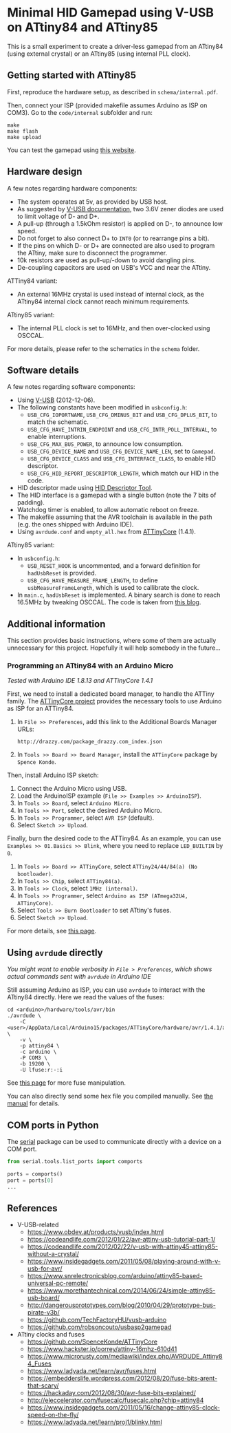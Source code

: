 
# Minimal HID Gamepad using V-USB on ATtiny84 and ATtiny85

This is a small experiment to create a driver-less gamepad from an ATtiny84 (using external crystal) or an ATtiny85 (using internal PLL clock).


## Getting started with ATtiny85

First, reproduce the hardware setup, as described in `schema/internal.pdf`.

Then, connect your ISP (provided makefile assumes Arduino as ISP on COM3).
Go to the `code/internal` subfolder and run:

```
make
make flash
make upload
```

You can test the gamepad using [this website](https://gamepadviewer.com/).


## Hardware design

A few notes regarding hardware components:

 * The system operates at 5v, as provided by USB host.
 * As suggested by [V-USB documentation](https://www.obdev.at/products/vusb/index.html), two 3.6V zener diodes are used to limit voltage of D- and D+.
 * A pull-up (through a 1.5kOhm resistor) is applied on D-, to announce low speed.
 * Do not forget to also connect D+ to `INT0` (or to rearrange pins a bit).
 * If the pins on which D- or D+ are connected are also used to program the ATtiny, make sure to disconnect the programmer.
 * 10k resistors are used as pull-up/-down to avoid dangling pins.
 * De-coupling capacitors are used on USB's VCC and near the ATtiny.

ATTiny84 variant:

 * An external 16MHz crystal is used instead of internal clock, as the ATtiny84 internal clock cannot reach minimum requirements.

ATtiny85 variant:

 * The internal PLL clock is set to 16MHz, and then over-clocked using OSCCAL.

For more details, please refer to the schematics in the `schema` folder.


## Software details

A few notes regarding software components:

 * Using [V-USB](https://www.obdev.at/products/vusb/index.html) (2012-12-06).
 * The following constants have been modified in `usbconfig.h`:
   * `USB_CFG_IOPORTNAME`, `USB_CFG_DMINUS_BIT` and `USB_CFG_DPLUS_BIT`, to match the schematic.
   * `USB_CFG_HAVE_INTRIN_ENDPOINT` and `USB_CFG_INTR_POLL_INTERVAL`, to enable interruptions.
   * `USB_CFG_MAX_BUS_POWER`, to announce low consumption.
   * `USB_CFG_DEVICE_NAME` and `USB_CFG_DEVICE_NAME_LEN`, set to `Gamepad`.
   * `USB_CFG_DEVICE_CLASS` and `USB_CFG_INTERFACE_CLASS`, to enable HID descriptor.
   * `USB_CFG_HID_REPORT_DESCRIPTOR_LENGTH`, which match our HID in the code.
 * HID descriptor made using [HID Descriptor Tool](https://www.usb.org/document-library/hid-descriptor-tool).
 * The HID interface is a gamepad with a single button (note the 7 bits of padding).
 * Watchdog timer is enabled, to allow automatic reboot on freeze.
 * The makefile assuming that the AVR toolchain is available in the path (e.g. the ones shipped with Arduino IDE).
 * Using `avrdude.conf` and `empty_all.hex` from [ATTinyCore](https://github.com/SpenceKonde/ATTinyCore) (1.4.1).

ATtiny85 variant:

 * In `usbconfig.h`:
   * `USB_RESET_HOOK` is uncommented, and a forward definition for `hadUsbReset` is provided.
   * `USB_CFG_HAVE_MEASURE_FRAME_LENGTH`, to define `usbMeasureFrameLength`, which is used to callibrate the clock.
 * In `main.c`, `hadUsbReset` is implemented. A binary search is done to reach 16.5MHz by tweaking OSCCAL. The code is taken from [this blog](https://codeandlife.com/2012/02/22/v-usb-with-attiny45-attiny85-without-a-crystal/).


## Additional information

This section provides basic instructions, where some of them are actually unnecessary for this project.
Hopefully it will help somebody in the future...


### Programming an ATtiny84 with an Arduino Micro

_Tested with Arduino IDE 1.8.13 and ATTinyCore 1.4.1_

First, we need to install a dedicated board manager, to handle the ATTiny family.
The [ATTinyCore project](https://github.com/SpenceKonde/ATTinyCore) provides the necessary tools to use Arduino as ISP for an ATTiny84.

 1. In `File >> Preferences`, add this link to the Additional Boards Manager URLs:
    ```
    http://drazzy.com/package_drazzy.com_index.json
    ```
 2. In `Tools >> Board >> Board Manager`, install the `ATTinyCore` package by `Spence Konde`.

Then, install Arduino ISP sketch:

 1. Connect the Arduino Micro using USB.
 2. Load the ArduinoISP example (`File >> Examples >> ArduinoISP`).
 3. In `Tools >> Board`, select `Arduino Micro`.
 4. In `Tools >> Port`, select the desired Arduino Micro.
 5. In `Tools >> Programmer`, select `AVR ISP` (default).
 6. Select `Sketch >> Upload`.

Finally, burn the desired code to the ATTiny84. As an example, you can use `Examples >> 01.Basics >> Blink`, where you need to replace `LED_BUILTIN` by `0`.

 1. In `Tools >> Board >> ATTinyCore`, select `ATTiny24/44/84(a) (No bootloader)`.
 2. In `Tools >> Chip`, select `ATTiny84(a)`.
 3. In `Tools >> Clock`, select `1MHz (internal)`.
 4. In `Tools >> Programmer`, select `Arduino as ISP (ATmega32U4, ATTinyCore)`.
 5. Select `Tools >> Burn Bootloader` to set ATtiny's fuses.
 6. Select `Sketch >> Upload`.

For more details, see [this page](https://www.arduino.cc/en/Tutorial/BuiltInExamples/ArduinoISP).


## Using `avrdude` directly

_You might want to enable verbosity in `File > Preferences`, which shows actual commands sent with `avrdude` in Arduino IDE_

Still assuming Arduino as ISP, you can use `avrdude` to interact with the ATtiny84 directly.
Here we read the values of the fuses:

```
cd <arduino>/hardware/tools/avr/bin
./avrdude \
    -C <user>/AppData/Local/Arduino15/packages/ATTinyCore/hardware/avr/1.4.1/avrdude.conf \
    -v \
    -p attiny84 \
    -c arduino \
    -P COM3 \
    -b 19200 \
    -U lfuse:r:-:i
```

See [this page](https://dntruong.wordpress.com/2015/07/08/setting-and-reading-attiny85-fuses/) for more fuse manipulation.

You can also directly send some hex file you compiled manually.
See [the manual](https://www.cs.ou.edu/~fagg/classes/general/atmel/avrdude.pdf) for details.


## COM ports in Python

The [serial](https://pyserial.readthedocs.io/en/latest/tools.html) package can be used to communicate directly with a device on a COM port.

```python
from serial.tools.list_ports import comports

ports = comports()
port = ports[0]
...
```


## References

 * V-USB-related
   * https://www.obdev.at/products/vusb/index.html
   * https://codeandlife.com/2012/01/22/avr-attiny-usb-tutorial-part-1/
   * https://codeandlife.com/2012/02/22/v-usb-with-attiny45-attiny85-without-a-crystal/
   * https://www.insidegadgets.com/2011/05/08/playing-around-with-v-usb-for-avr/
   * https://www.snrelectronicsblog.com/arduino/attiny85-based-universal-pc-remote/
   * https://www.morethantechnical.com/2014/06/24/simple-attiny85-usb-board/
   * http://dangerousprototypes.com/blog/2010/04/29/prototype-bus-pirate-v3b/
   * https://github.com/TechFactoryHU/vusb-arduino
   * https://github.com/robsoncouto/usbasp2gamepad
 * ATtiny clocks and fuses
   * https://github.com/SpenceKonde/ATTinyCore
   * https://www.hackster.io/porrey/attiny-16mhz-610d41
   * https://www.microrusty.com/mediawiki/index.php/AVRDUDE_Attiny84_Fuses
   * https://www.ladyada.net/learn/avr/fuses.html
   * https://embedderslife.wordpress.com/2012/08/20/fuse-bits-arent-that-scary/
   * https://hackaday.com/2012/08/30/avr-fuse-bits-explained/
   * http://eleccelerator.com/fusecalc/fusecalc.php?chip=attiny84
   * https://www.insidegadgets.com/2011/05/16/change-attiny85-clock-speed-on-the-fly/
   * https://www.ladyada.net/learn/proj1/blinky.html
